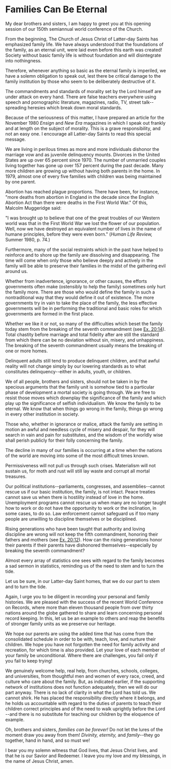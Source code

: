 # Families Can Be Eternal

My dear brothers and sisters, I am happy to greet you at this opening session
of our 150th semiannual world conference of the Church.

From the beginning, The Church of Jesus Christ of Latter-day Saints has
emphasized family life. We have always understood that the foundations of the
family, as an eternal unit, were laid even before this earth was created!
Society without basic family life is without foundation and will disintegrate
into nothingness.

Therefore, whenever anything so basic as the eternal family is imperiled, we
have a solemn obligation to speak out, lest there be critical damage to the
family institution by those who seem to be deliberately destructive of it.

The commandments and standards of morality set by the Lord himself are under
attack on every hand. There are false teachers everywhere using speech and
pornographic literature, magazines, radio, TV, street talk--spreading heresies
which break down moral standards.

Because of the seriousness of this matter, I have prepared an article for the
November 1980 _Ensign_ and _New Era_ magazines in which I speak out frankly
and at length on the subject of morality. This is a grave responsibility, and
not an easy one. I encourage all Latter-day Saints to read this special
message.

We are living in perilous times as more and more individuals dishonor the
marriage vow and as juvenile delinquency mounts. Divorces in the United States
are up over 65 percent since 1970. The number of unmarried couples living
together has gone up over 157 percent during the past decade. Many more
children are growing up without having both parents in the home. In 1979,
almost one of every five families with children was being maintained by one
parent.

Abortion has reached plague proportions. There have been, for instance, "more
deaths from abortion in England in the decade since the English Abortion Act
than there were deaths in the First World War." Of this, Malcolm Muggeridge
said:

"I was brought up to believe that one of the great troubles of our Western
world was that in the First World War we lost the flower of our population.
Well, now we have destroyed an equivalent number of lives in the name of
humane principles, before they were even born." (_Human Life Review,_ Summer
1980, p. 74.)

Furthermore, many of the social restraints which in the past have helped to
reinforce and to shore up the family are dissolving and disappearing. The time
will come when only those who believe deeply and actively in the family will
be able to preserve their families in the midst of the gathering evil around
us.

Whether from inadvertence, ignorance, or other causes, the efforts governments
often make (ostensibly to help the family) sometimes only hurt the family
more. There are those who would define the family in such a nontraditional way
that they would define it out of existence. The more governments try in vain
to take the place of the family, the less effective governments will be in
performing the traditional and basic roles for which governments are formed in
the first place.

Whether we like it or not, so many of the difficulties which beset the family
today stem from the breaking of the seventh commandment (see [Ex.
20:14](https://www.lds.org/scriptures/ot/ex/20.14?lang=eng#13)). Total
chastity before marriage and total fidelity after are still the standard from
which there can be no deviation without sin, misery, and unhappiness. The
breaking of the seventh commandment usually means the breaking of one or more
homes.

Delinquent adults still tend to produce delinquent children, and that awful
reality will not change simply by our lowering standards as to what
constitutes delinquency--either in adults, youth, or children.

We of all people, brothers and sisters, should not be taken in by the specious
arguments that the family unit is somehow tied to a particular phase of
development a mortal society is going through. We are free to resist those
moves which downplay the significance of the family and which play up the
significance of selfish individualism. We know the family to be eternal. We
know that when things go wrong in the family, things go wrong in every other
institution in society.

Those who, whether in ignorance or malice, attack the family are setting in
motion an awful and needless cycle of misery and despair, for they will search
in vain and pain for substitutes, and the wisdom of the worldly wise shall
perish publicly for their folly concerning the family.

The decline in many of our families is occurring at a time when the nations of
the world are moving into some of the most difficult times known.

Permissiveness will not pull us through such crises. Materialism will not
sustain us, for moth and rust will still lay waste and corrupt all mortal
treasures.

Our political institutions--parliaments, congresses, and assemblies--cannot
rescue us if our basic institution, the family, is not intact. Peace treaties
cannot save us when there is hostility instead of love in the home.
Unemployment programs cannot rescue us when many are no longer taught how to
work or do not have the opportunity to work or the inclination, in some cases,
to do so. Law enforcement cannot safeguard us if too many people are unwilling
to discipline themselves or be disciplined.

Rising generations who have been taught that authority and loving discipline
are wrong will not keep the fifth commandment, honoring their fathers and
mothers (see [Ex.
20:12](https://www.lds.org/scriptures/ot/ex/20.12?lang=eng#11)). How can the
rising generations honor their parents if their parents have dishonored
themselves--especially by breaking the seventh commandment?

Almost every array of statistics one sees with regard to the family becomes a
sad sermon in statistics, reminding us of the need to stem and to turn the
tide.

Let us be sure, in our Latter-day Saint homes, that we do our part to stem and
to turn the tide.

Again, I urge you to be diligent in recording your personal and family
histories. We are pleased with the success of the recent World Conference on
Records, where more than eleven thousand people from over thirty nations
around the globe gathered to share and learn concerning personal record
keeping. In this, let us be an example to others and reap the benefits of
stronger family units as we preserve our heritage.

We hope our parents are using the added time that has come from the
consolidated schedule in order to be with, teach, love, and nurture their
children. We hope you have not forgotten the need for family activity and
recreation, for which time is also provided. Let your love of each member of
your family be unconditional. Where there are challenges, you fail only if you
fail to keep trying!

We genuinely welcome help, real help, from churches, schools, colleges, and
universities, from thoughtful men and women of every race, creed, and culture
who care about the family. But, as indicated earlier, if the supporting
network of institutions does not function adequately, then we will do our part
anyway. There is no lack of clarity in what the Lord has told us. We cannot
shirk. He has placed the responsibility directly where it belongs, and he
holds us accountable with regard to the duties of parents to teach their
children correct principles and of the need to walk uprightly before the Lord
--and there is no substitute for teaching our children by the eloquence of
example.

Oh, brothers and sisters, _families can be forever!_ Do not let the lures of
the moment draw you away from them! _Divinity, eternity,_ and _family_--they
go together, hand in hand, and so must we!

I bear you my solemn witness that God lives, that Jesus Christ lives, and that
he is our Savior and Redeemer. I leave you my love and my blessings, in the
name of Jesus Christ, amen.

